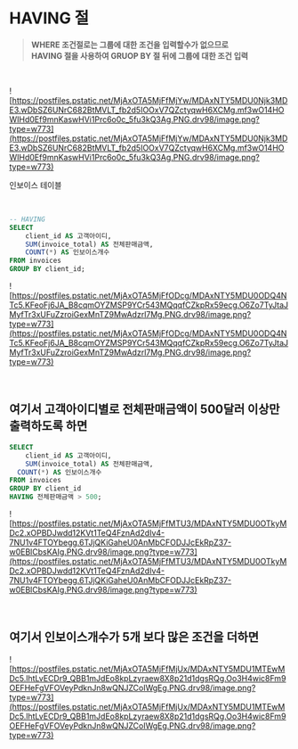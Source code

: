 # HAVING 절

> **WHERE 조건절로는 그룹에 대한 조건을 입력할수가 없으므로**   
> **HAVING 절을 사용하여 GRUOP BY 절 뒤에 그룹에 대한 조건 입력**   

<br>

![https://postfiles.pstatic.net/MjAxOTA5MjFfMjYw/MDAxNTY5MDU0Njk3MDE3.wDbSZ6UNrC682BtMVLT_fb2d5IOOxV7QZctyqwH6XCMg.mf3wO14HOWIHd0Ef9mnKaswHVi1Prc6o0c_5fu3kQ3Ag.PNG.drv98/image.png?type=w773](https://postfiles.pstatic.net/MjAxOTA5MjFfMjYw/MDAxNTY5MDU0Njk3MDE3.wDbSZ6UNrC682BtMVLT_fb2d5IOOxV7QZctyqwH6XCMg.mf3wO14HOWIHd0Ef9mnKaswHVi1Prc6o0c_5fu3kQ3Ag.PNG.drv98/image.png?type=w773)

인보이스 테이블

<br>

```sql
-- HAVING
SELECT 
	client_id AS 고객아이디,	
	SUM(invoice_total) AS 전체판매금액, 
	COUNT(*) AS 인보이스개수
FROM invoices
GROUP BY client_id;
```

![https://postfiles.pstatic.net/MjAxOTA5MjFfODcg/MDAxNTY5MDU0ODQ4NTc5.KFeoFj6JA_B8cqmOYZMSP9YCr543MQqqfCZkpRx59ecg.O6Zo7TyJtaJMyfTr3xUFuZzroiGexMnTZ9MwAdzrl7Mg.PNG.drv98/image.png?type=w773](https://postfiles.pstatic.net/MjAxOTA5MjFfODcg/MDAxNTY5MDU0ODQ4NTc5.KFeoFj6JA_B8cqmOYZMSP9YCr543MQqqfCZkpRx59ecg.O6Zo7TyJtaJMyfTr3xUFuZzroiGexMnTZ9MwAdzrl7Mg.PNG.drv98/image.png?type=w773)

<br>

## **여기서 고객아이디별로 전체판매금액이 500달러 이상만 출력하도록 하면**

```sql
SELECT 
	client_id AS 고객아이디,
	SUM(invoice_total) AS 전체판매금액,
  COUNT(*) AS 인보이스개수
FROM invoices
GROUP BY client_id
HAVING 전체판매금액 > 500;
```

![https://postfiles.pstatic.net/MjAxOTA5MjFfMTU3/MDAxNTY5MDU0OTkyMDc2.xOPBDJwdd12KVt1TeQ4FznAd2dIv4-7NU1v4FTOYbegg.6TJjQKiGaheU0AnMbCFODJJcEkRpZ37-w0EBlCbsKAIg.PNG.drv98/image.png?type=w773](https://postfiles.pstatic.net/MjAxOTA5MjFfMTU3/MDAxNTY5MDU0OTkyMDc2.xOPBDJwdd12KVt1TeQ4FznAd2dIv4-7NU1v4FTOYbegg.6TJjQKiGaheU0AnMbCFODJJcEkRpZ37-w0EBlCbsKAIg.PNG.drv98/image.png?type=w773)

<br>

## **여기서 인보이스개수가 5개 보다 많은 조건을 더하면**


![https://postfiles.pstatic.net/MjAxOTA5MjFfMjUx/MDAxNTY5MDU1MTEwMDc5.lhtLvECDr9_QBB1mJdEo8kpLzyraew8X8p21d1dgsRQg.Oo3H4wic8Fm9OEFHeFgVFOVeyPdknJn8wQNJZCoIWgEg.PNG.drv98/image.png?type=w773](https://postfiles.pstatic.net/MjAxOTA5MjFfMjUx/MDAxNTY5MDU1MTEwMDc5.lhtLvECDr9_QBB1mJdEo8kpLzyraew8X8p21d1dgsRQg.Oo3H4wic8Fm9OEFHeFgVFOVeyPdknJn8wQNJZCoIWgEg.PNG.drv98/image.png?type=w773)

